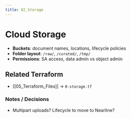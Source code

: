 ```yaml
---
title: 02_Storage
---
```


# Cloud Storage

- **Buckets**: document names, locations, lifecycle policies
- **Folder layout**: `/raw/`, `/curated/`, `/tmp/`
- **Permissions**: SA access, data admin vs object admin

## Related Terraform
- [[05_Terraform_Files]] → `0-storage.tf`

### Notes / Decisions
- Multipart uploads? Lifecycle to move to Nearline?
